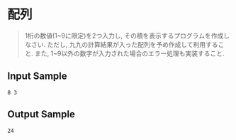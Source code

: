 # 配列
> 1桁の数値(1~9に限定)を2つ入力し, その積を表示するプログラムを作成しなさい.
> ただし, 九九の計算結果が入った配列を予め作成して利用すること.
> また, 1~9以外の数字が入力された場合のエラー処理も実装すること.

## Input Sample
```
8 3
```

## Output Sample
```
24
```
